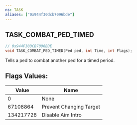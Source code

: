```yaml
---
ns: TASK
aliases: ["0x944f30dcb7096bde"]
---
```

## TASK_COMBAT_PED_TIMED

```c
// 0x944F30DCB7096BDE
void TASK_COMBAT_PED_TIMED(Ped ped, int Time, int Flags);
```

Tells a ped to combat another ped for a timed period.

## Flags Values:
| Value | Name |
| --- | --- |
| 0 | None |
| 67108864 | Prevent Changing Target |
| 134217728 | Disable Aim Intro |

